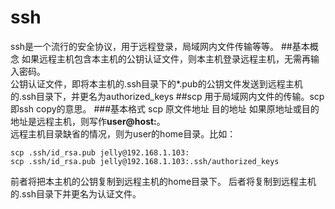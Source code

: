 ssh
===
ssh是一个流行的安全协议，用于远程登录，局域网内文件传输等等。
##基本概念
如果远程主机包含本主机的公钥认证文件，则本主机登录远程主机，无需再输入密码。    
公钥认证文件，即将本主机的.ssh目录下的*.pub的公钥文件发送到远程主机的.ssh目录下，并更名为authorized_keys
##scp
用于局域网内文件的传输。scp即ssh copy的意思。
###基本格式
    scp 原文件地址 目的地址
如果原地址或目的地址是远程主机，则写作**user@host:**。   
远程主机目录缺省的情况，则为user的home目录。比如：
    
    scp .ssh/id_rsa.pub jelly@192.168.1.103:
    scp .ssh/id_rsa.pub jelly@192.168.1.103:.ssh/authorized_keys
前者将把本主机的公钥复制到远程主机的home目录下。
后者将复制到远程主机的.ssh目录下并更名为认证文件。
